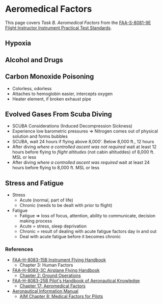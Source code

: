 # Aeromedical Factors

This page covers *Task B. Aeromedical Factors* from the [FAA-S-8081-9E Flight Instructor Instrument Practical Test Standards](https://www.faa.gov/training_testing/testing/acs/cfi_instrument_pts_9.pdf).

## Hypoxia

<!--@include: ./docs/includes/hypoxia.md-->

<!--@include: ./docs/includes/aeromedical-issues.md | shift:2-->

## Alcohol and Drugs

<!--@include: ./docs/includes/alcohol-and-drugs.md-->

## Carbon Monoxide Poisoning

* Colorless, odorless
* Attaches to hemoglobin easier, intercepts oxygen
* Heater element, if broken exhaust pipe

## Evolved Gases From Scuba Diving

* SCUBA Considerations (Induced Decompression Sickness)
* Experience low barometric pressures => Nitrogen comes out of physical solution and forms bubbles
* SCUBA, wait 24 hours if flying above 8,000'. Below 8,000 ft., 12 hours
* After diving *where a controlled ascent was not required* wait at least 12 hours before flying to *flight altitudes* (not cabin altituddes) of 8,000 ft. MSL or less
* After diving *where a controlled ascent was required* wait at least 24 hours before flying to 8,000 ft. MSL or less

## Stress and Fatigue

* Stress
  * Acute (normal, part of life)
  * Chronic (needs to be dealt with prior to flight)
* Fatigue
  * Fatigue => loss of focus, attention, ability to communicate, decision making process
  * Acute = stress, sleep deprivation
  * Chronic = result of dealing with acute fatigue factors day in and out
  * Deal with acute fatigue before it becomes chronic

### References

* [FAA-H-8083-15B Instrument Flying Handbook](https://www.faa.gov/sites/faa.gov/files/regulations_policies/handbooks_manuals/aviation/FAA-H-8083-15B.pdf)
  * Chapter 3: Human Factors
* [FAA-H-8083-3C Airplane Flying Handbook](https://www.faa.gov/regulations_policies/handbooks_manuals/aviation/airplane_handbook)
  * [Chapter 2: Ground Operations](https://www.faa.gov/sites/faa.gov/files/regulations_policies/handbooks_manuals/aviation/airplane_handbook/03_afh_ch2.pdf)
* [FAA-H-8083-25B Pilot's Handbook of Aeronautical Knowledge](https://www.faa.gov/regulations_policies/handbooks_manuals/aviation/phak)
  * [Chapter 17: Aeromedical Factors](https://www.faa.gov/sites/faa.gov/files/regulations_policies/handbooks_manuals/aviation/phak/19_phak_ch17.pdf)
* [Aeronautical Information Manual](https://www.faa.gov/air_traffic/publications/atpubs/aim_html/)
  * [AIM Chapter 8: Medical Factors for Pilots](https://www.faa.gov/air_traffic/publications/atpubs/aim_html/chap_8.html)
